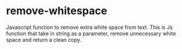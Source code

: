 # remove-whitespace
Javascript function to remove extra white space from text.
This is Js function that take in string as a parameter, remove unnecessary white space and return a clean copy.
